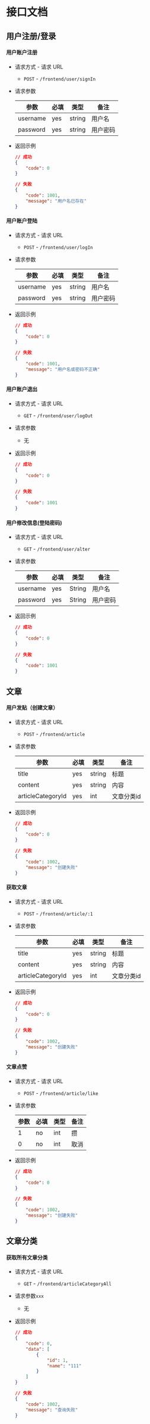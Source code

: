 # 接口文档
## 用户注册/登录

#### 用户账户注册

- 请求方式 - 请求 URL

  - `POST` - `/frontend/user/signIn`

- 请求参数

  | 参数     | 必填 | 类型   | 备注     |
  | -------- | ---- | ------ | -------- |
  | username | yes  | string | 用户名   |
  | password | yes  | string | 用户密码 |

- 返回示例

  ```json
  // 成功
  {
      "code": 0
  }
  
  // 失败
  {
      "code": 1001,
      "message": "用户名已存在"
  }
  ```

#### 用户账户登陆

- 请求方式 - 请求 URL

  + `POST` - `/frontend/user/logIn`

- 请求参数

  | 参数     | 必填 | 类型   | 备注     |
  | -------- | ---- | ------ | -------- |
  | username | yes  | string | 用户名   |
  | password | yes  | string | 用户密码 |

- 返回示例

  ```json
  // 成功
  {
      "code": 0
  }
  
  // 失败
  {
      "code": 1001,
      "message": "用户名或密码不正确"
  }
  ```

#### 用户账户退出

- 请求方式 - 请求 URL

  - `GET` - `/frontend/user/logOut`

- 请求参数

  - 无

- 返回示例

  ```json
  // 成功
  {
      "code": 0
  }
  
  // 失败
  {
      "code": 1001
  }
  ```

#### 用户修改信息(登陆密码)

- 请求方式 - 请求 URL

  - `GET` - `/frontend/user/alter `

- 请求参数

  | 参数     | 必填 | 类型   | 备注     |
  | -------- | ---- | ------ | -------- |
  | username | yes  | String | 用户名   |
  | password | yes  | String | 用户密码 |

- 返回示例

  ```json
  // 成功
  {
      "code": 0
  }
  
  // 失败
  {
      "code": 1001
  }
  ```

## 文章

#### 用户发贴（创建文章）

- 请求方式 - 请求 URL

  - `POST` - `/frontend/article`

- 请求参数

  | 参数              | 必填 | 类型   | 备注       |
  | ----------------- | ---- | ------ | ---------- |
  | title             | yes  | string | 标题       |
  | content           | yes  | string | 内容       |
  | articleCategoryId | yes  | int    | 文章分类id |

- 返回示例

  ```json
  // 成功
  {
      "code": 0
  }
  
  // 失败
  {
      "code": 1002,
      "message": "创建失败"
  }
  ```

#### 获取文章

- 请求方式 - 请求 URL

  - `POST` - `/frontend/article/:1`

- 请求参数

  | 参数              | 必填 | 类型   | 备注       |
  | ----------------- | ---- | ------ | ---------- |
  | title             | yes  | string | 标题       |
  | content           | yes  | string | 内容       |
  | articleCategoryId | yes  | int    | 文章分类id |

- 返回示例

  ```json
  // 成功
  {
      "code": 0
  }
  
  // 失败
  {
      "code": 1002,
      "message": "创建失败"
  }
  ```

#### 文章点赞

- 请求方式 - 请求 URL

  - `POST` - `/frontend/article/like`

- 请求参数

  | 参数 | 必填 | 类型 | 备注 |
  | ---- | ---- | ---- | ---- |
  | 1    | no   | int  | 攒   |
  | 0    | no   | int  | 取消 |

- 返回示例

  ```json
  // 成功
  {
      "code": 0
  }
  
  // 失败
  {
      "code": 1002,
      "message": "创建失败"
  }
  ```

## 文章分类

#### 获取所有文章分类 

- 请求方式 - 请求 URL

  - `GET` - `/frontend/articleCategoryAll`

- 请求参数`xxx`

  - 无

- 返回示例

  ```json
  // 成功
  {
      "code": 0,
      "data": [
          {
              "id": 1,
              "name": "111" 
          }
      ]
  }
  
  // 失败
  {
      "code": 1002,
      "message": "查询失败"
  }
  ```
